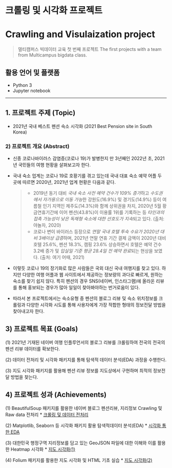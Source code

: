 # 크롤링 및 시각화 프로젝트
# Crawling and Visulaization project

> 멀티캠퍼스 빅데이터 교육 첫 번째 프로젝트
> The first projects with a team from Multicampus bigdata class.


## 활용 언어 및 플랫폼

* Python 3
* Jupyter notebook

---

## 1. 프로젝트 주제 (Topic)

* 2021년 국내 베스트 펜션 숙소 시각화 (2021 Best Pension site in South Korea)


### 2) 프로젝트 개요 (Abstract)

* 신종 코로나바이러스 감염증(코로나 19)가 발병한지 만 3년째인 2022년 초, 2021년 국민들의 여행 현황을 살펴보고자 한다.

* 국내 숙소 업계는 코로나 19로 호황기를 겪고 있는데 국내 대표 숙소 예약 어플 두 곳에 따르면 2020년, 2021년 업계 현황은 다음과 같다.
  > - 2019년 동기 대비 *국내 숙소 사전 예약 건수가 109% 증가*하고 *수도권에서 자가용으로 이동 가능*한 강원도(16.9%) 및 경기도(14.9%) 등이 여름철 인기 지역인 제주도(14.3%)와 함께 상위권을 차지, 2020년 5월 황금연휴기간에 이어 펜션(43.8%)이 이용률 1위를 기록하는 등 *타인과의 접촉 가능성이 낮은 독채형 숙소에 대한 선호도가 지속*되고 있다. (출처: 야놀자, 2020)
  > - 코로나 변이 바이러스 등장으로 *연말 국내 호텔 투숙 수요가 2020년 대비 3배이상 급증*하며, 2021년 연말 연휴 기간 결제 금액이 2020년 대비 호텔 25.6%, 펜션 18.3%, 캠핑 23.6% 상승하면서 호텔은 예약 건수 3.2배 증가 및 *입실일 기준 평균 28.4일 전 예약 완료*되는 현상을 보였다. (출처: 여기 어때, 2021)
    
* 이렇듯 코로나 19의 장기화로 많은 사람들은 국외 대신 국내 여행지를 찾고 있다. 하지만 다양한 여행 어플과 웹 사이트에서 제공하는 정보량의 과다로 빠르게, 원하는 숙소를 찾기 쉽지 않다. 특히 펜션의 경우 SNS(네이버, 인스타그램)에 올라온 리뷰를 통해 홍보되는 경우가 많아 일일이 찾아봐야하는 번거로움이 있다.

* 따라서 본 프로젝트에서는 숙소유형 중 펜션의 블로그 리뷰 및 숙소 위치정보를 크롤링과 다양한 시각화 시도를 통해 사용자에게 가장 적합한 형태의 정보전달 방법을 찾아내고자 한다.


## 3) 프로젝트 목표 (Goals)

  (1) 2021년 기재된 네이버 여행 인플루언서의 블로그 리뷰를 크롤링하여 전국의 전국의 펜션 리뷰 데이터를 확보한다.

  (2) 데이터 전처리 및 시각화 패키지를 통해 탐색적 데이터 분석(EDA) 과정을 수행한다.

  (3) 지도 시각화 패키지를 활용해 펜션 리뷰 정보를 지도상에서 구현하며 최적의 정보전달 방법을 찾는다.


## 4) 프로젝트 성과 (Achievements)

  (1) BeautifulSoup 패키지를 활용한 네이버 블로그 펜션리뷰, 지리정보 Crawling 및 Raw data 전처리
    * [크롤링 및 데이터 전처리]()

  (2) Matplotlib, Seaborn 등 시각화 패키지 활용 탐색적데이터 분석(EDA)
    * [시각화 통한 EDA]()

  (3) 대한민국 행정구역 지리정보를 담고 있는 GeoJSON 파일에 대한 이해와 이를 활용한 Heatmap 시각화
    * [지도 시각화(1)]()

  (4) Folium 패키지를 활용한 지도 시각화 및 HTML 기초 실습
    * [지도 시각화(2)]()